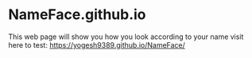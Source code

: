 # NameFace.github.io
This web page will show you how you look according to your name
visit here to test:
https://yogesh9389.github.io/NameFace/
